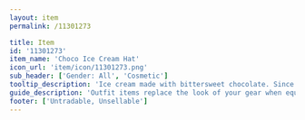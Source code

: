 ```yaml
---
layout: item
permalink: /11301273

title: Item
id: '11301273'
item_name: 'Choco Ice Cream Hat'
icon_url: 'item/icon/11301273.png'
sub_header: ['Gender: All', 'Cosmetic']
tooltip_description: 'Ice cream made with bittersweet chocolate. Since it won''t melt, you might as well wear it as a hat!'
guide_description: 'Outfit items replace the look of your gear when equipped.'
footer: ['Untradable, Unsellable']
---
```

